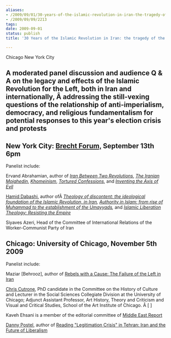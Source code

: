 ```yaml
---
aliases:
- /2009/09/01/30-years-of-the-islamic-revolution-in-iran-the-tragedy-of-the-left
- /2009/09/09/2213
tags:
date: 2009-09-01
status: publish
title: '30 Years of the Islamic Revolution in Iran: the tragedy of the Left'

---
```


Chicago New York City

## A moderated panel discussion and audience Q & A on the legacy and effects of the Islamic Revolution for the Left, both in Iran and internationally, Â addressing the still-vexing questions of the relationship of anti-imperialism, democracy, and religious fundamentalism for potential responses to this year's election crisis and protests

## New York City: [Brecht Forum,](http://brechtforum.org/) September 13th 6pm

Panelist include:

Ervand Abrahamian, author of [*Iran Between Two Revolutions*](http://books.google.com/books?id=qh_QotrY7RkC&dq=Iran+Between+two+Revolutions&printsec=frontcover&source=bn&hl=en&ei=HFKdSp2DO4vmnQeb9-CDBA&sa=X&oi=book_result&ct=result&resnum=4#v=onepage&q=&f=false), [*The Iranian Mojahedin*](http://books.google.com/books?id=jqTzo8N-dyEC&printsec=frontcover&dq=ran+Between+Two+Revolutions&source=gbs_similarbooks_s&cad=1#v=onepage&q=&f=false), [*Khomeinism*](http://books.google.com/books?id=iQgS6ZRg9gQC&printsec=frontcover&dq=ran+Between+Two+Revolutions&source=gbs_similarbooks_s&cad=1#v=onepage&q=&f=false), [*Tortured Confessions*](http://books.google.com/books?id=_mnrYNIVfCgC&printsec=frontcover&dq=Tortured+Confessions&ei=h1GdSvOcF5KINOTs4ZoB#v=onepage&q=&f=false), and [*Inventing the Axis of Evil*](http://books.google.com/books?id=dXsCOwAACAAJ&dq=Inventing+the+Axis+of+Evil&ei=qFGdSo-nBYrEM4aLvYcB)

[Hamid Dabashi,](http://www.hamiddabashi.com/) author ofÂ *[Theology of discontent: the ideological foundation of the Islamic Revolution, in Iran](http://books.google.com/books?id=sTFdNNQP4ewC&printsec=frontcover&dq=Hamid+Dabashi&ei=5VOdSoCWN4OSNobKhYoB&client=firefox-a#v=onepage&q=&f=false), [Authority in Islam: from rise of Muhammad to the establishment of the Umayyads](httphttp://books.google.com/books?id=L_4Xped0Nh4C&printsec=frontcover&dq=Hamid+Dabashi&ei=sWKdSpeSCISwNMPjwZAB&client=firefox-a#v=onepage&q=&f=false),* and [*Islamic Liberation Theology: Resisting the Empire*](http://books.google.com/books?id=Bkl2JYo351cC&printsec=frontcover&dq=Hamid+Dabashi&ei=32KdSqzGGZCINJbpwIAB&client=firefox-a#v=onepage&q=&f=false)

Siyaves Azeri, Head of the Committee of International Relations of the Worker-Communist Party of Iran

## Chicago: University of Chicago, November 5th 2009

Panelist include:

Maziar [Behrooz], author of [Rebels with a Cause: The Failure of the Left in Iran](http://books.google.com/books?id=ouuRaF5Ug1IC&dq=Rebels+with+a+Cause:+The+Failure+of+the+Left+in+Iran&printsec=frontcover&source=bn&hl=en&ei=BWedStfvPKnunQfgsKWPBA&sa=X&oi=book_result&ct=result&resnum=4#v=onepage&q=&f=false)

[Chris Cutrone](tag/chris-cutrone/), PhD candidate in the Committee on the History of Culture and Lecturer in the Social Sciences Collegiate Division at the University of Chicago; Adjunct Assistant Professor, Art History, Theory and Criticism and Visual and Critical Studies, School of the Art Institute of Chicago. Â [ ]

Kaveh Ehsani is a member of the editorial committee of [Middle East Report](http://www.merip.org/mero/mero062809.html)

[Danny Postel](http://www.postelservice.com/), author of [Reading "Legitimation Crisis" in Tehran: Iran and the Future of Liberalism](http://books.google.com/books?id=cOwUAQAAIAAJ&dq=Reading+%22Legitimation+Crisis%22+in+Tehran:+Iran+and+the+Future+of+Liberalism&ei=d2edSsrXPIrEM4aLvYcB&client=firefox-a)
